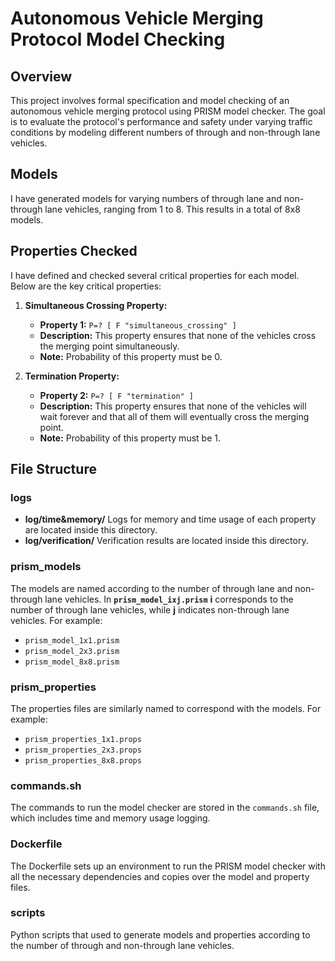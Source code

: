 # Autonomous Vehicle Merging Protocol Model Checking

## Overview

This project involves formal specification and model checking of an autonomous vehicle merging protocol using PRISM model checker. The goal is to evaluate the protocol's performance and safety under varying traffic conditions by modeling different numbers of through and non-through lane vehicles.

## Models

I have generated models for varying numbers of through lane and non-through lane vehicles, ranging from 1 to 8. This results in a total of 8x8 models.

## Properties Checked

I have defined and checked several critical properties for each model. Below are the key critical properties:

1. **Simultaneous Crossing Property:**

      - **Property 1:** `P=? [ F "simultaneous_crossing" ]`
      - **Description:** This property ensures that none of the vehicles cross the merging point simultaneously.
      - **Note:** Probability of this property must be 0.

2. **Termination Property:**

      - **Property 2:** `P=? [ F "termination" ]`
      - **Description:** This property ensures that none of the vehicles will wait forever and that all of them will eventually cross the merging point.
      - **Note:** Probability of this property must be 1.

## File Structure
### logs

- **log/time&memory/** Logs for memory and time usage of each property are located inside this directory.
- **log/verification/** Verification results are located inside this directory.

### prism_models

The models are named according to the number of through lane and non-through lane vehicles. In **`prism_model_ixj.prism`** **i** corresponds to the number of through lane vehicles, 
while **j** indicates non-through lane vehicles. For example:

- `prism_model_1x1.prism`
- `prism_model_2x3.prism`
- `prism_model_8x8.prism`

### prism_properties

The properties files are similarly named to correspond with the models. For example:

- `prism_properties_1x1.props`
- `prism_properties_2x3.props`
- `prism_properties_8x8.props`

### commands.sh

The commands to run the model checker are stored in the `commands.sh` file, which includes time and memory usage logging.

### Dockerfile

The Dockerfile sets up an environment to run the PRISM model checker with all the necessary dependencies and copies over the model and property files.

### scripts

Python scripts that used to generate models and properties according to the number of through and non-through lane vehicles.


